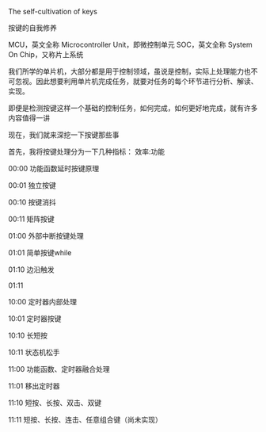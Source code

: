 
The self-cultivation of keys

按键的自我修养

MCU，英文全称 Microcontroller Unit，即微控制单元
SOC，英文全称 System On Chip，又称片上系统

我们所学的单片机，大部分都是用于控制领域，虽说是控制，实际上处理能力也不可忽视。因此想要利用单片机完成任务，就要对任务的每个环节进行分析、解读、实现。

即便是检测按键这样一个基础的控制任务，如何完成，如何更好地完成，就有许多内容值得一讲

现在，我们就来深挖一下按键那些事

首先，我将按键处理分为一下几种指标：
效率:功能

00:00 功能函数延时按键原理

00:01 独立按键

00:10 按键消抖

00:11 矩阵按键

01:00 外部中断按键处理

01:01 简单按键while

01:10 边沿触发

01:11


10:00 定时器内部处理

10:01 定时器按键

10:10 长短按

10:11 状态机松手

11:00 功能函数、定时器融合处理

11:01 移出定时器

11:10 短按、长按、双击、双键

11:11 短按、长按、连击、任意组合键（尚未实现）
